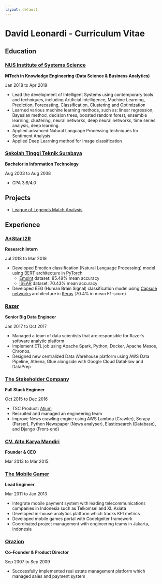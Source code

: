 ```yaml
---
layout: default
---
```

# David Leonardi - Curriculum Vitae

## Education

### [NUS Institute of Systems Science](https://www.iss.nus.edu.sg/graduate-programmes/programme/detail/master-of-technology-in-knowledge-engineering)
**MTech in Knowledge Engineering (Data Science & Business Analytics)**

Jan 2018 to Apr 2019

* Lead the development of Intelligent Systems using contemporary tools and techniques, including Artificial Intelligence, Machine Learning, Prediction, Forecasting, Classification, Clustering and Optimization
* Learned various machine learning methods, such as: linear regression, Bayesian method, decision trees, boosted random forest, ensemble learning, clustering, neural networks, deep neural networks, time series analysis, deep learning.
* Applied advanced Natural Language Processing techniques for Sentiment Analysis
* Applied Deep Learning method for Image classification

### [Sekolah Tinggi Teknik Surabaya](http://stts.edu)
**Bachelor in Information Technology**

Aug 2003 to Aug 2008

* GPA 3.6/4.0


## Projects
* [League of Legends Match Analysis](http://davidleonardi.me/LeagueofLegends_Matches_Analysis/)


## Experience

### [A*Star I2R](https://www.a-star.edu.sg/i2r)
**Research Intern**

Jul 2018 to Mar 2019
* Developed Emotion classification (Natural Language Processing) model using [BERT](https://arxiv.org/abs/1810.04805) architecture in [PyTorch](https://pytorch.org/)
  * [EmoInt](https://saifmohammad.com/WebPages/EmotionIntensity-SharedTask.html) dataset: 85.49% mean accuracy
  * [ISEAR](https://github.com/sinmaniphel/py_isear_dataset) dataset: 70.43% mean accuracy
* Developed EEG (Human Brain Signal) classification model using [Capsule networks](https://arxiv.org/abs/1710.09829) architecture in [Keras](https://keras.io/) (70.4% in mean F1-score)

### [Razer](https://www.razerzone.com)
**Senior Big Data Engineer**

Jan 2017 to Oct 2017
* Managed a team of data scientists that are responsible for Razer’s software analytic platform
* Implement ETL job using Apache Spark, Python, Docker, Apache Mesos, Chronos.
* Designed new centralized Data Warehouse platform using AWS Data Pipeline, Athena, Glue alongside with Google Cloud DataFlow and DataPrep

### [The Stakeholder Company](https://tsc.ai)
**Full Stack Engineer**

Oct 2015 to Dec 2016
* TSC Product: [Atium](https://vimeo.com/283410253)
* Recruited and managed an engineering team
* Improve News crawling engine using AWS Lambda (Crawler), Scrapy (Parser), Python Newspaper (News analyser), Elasticsearch (Database), and Django (Front-end)

### [CV. Alto Karya Mandiri](#)
**Founder & CEO**

Mar 2013 to Mar 2015

### [The Mobile Gamer](https://www.crunchbase.com/organization/the-mobile-gamer)
**Lead Engineer**

Mar 2011 to Jan 2013
* Integrate mobile payment system with leading telecommunications companies in Indonesia such as Telkomsel and XL Axiata
* Developed in-house analytics platform which tracks KPI metrics
* Developed mobile games portal with CodeIgniter framework
* Coordinated project management with engineering teams in Jakarta, Indonesia

### [Orazion](#)
**Co-Founder & Product Director**

Sep 2007 to Sep 2009
* Successfully implemented real estate management platform which managed sales and payment system

